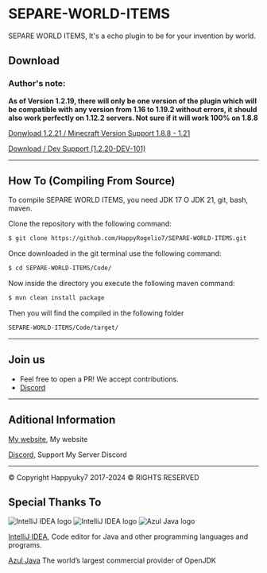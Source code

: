 # SEPARE-WORLD-ITEMS
SEPARE WORLD ITEMS,  It's a echo plugin to be for your invention by world.

## Download

### Author's note:
**As of Version 1.2.19, there will only be one version of the plugin which will be compatible with any version from 1.16 to 1.19.2 without errors, it should also work perfectly on 1.12.2 servers. Not sure if it will work 100% on 1.8.8**

[Donwload 1.2.21 / Minecraft Version Support 1.8.8 - 1.21 ](https://github.com/Happyuky7/SEPARE-WORLD-ITEMS/blob/master/SepareWorldItems-Downloads/Updates/SepareWorldItems-1.2.21.jar)

[Download / Dev Support (1.2.20-DEV-101)](https://github.com/Happyuky7/SEPARE-WORLD-ITEMS/blob/master/SepareWorldItems-Downloads/Dev-Version/SepareWorldItems-1.2.20-DEV-101.jar)
 

---

## How To (Compiling From Source)

To compile SEPARE WORLD ITEMS, you need JDK 17 O JDK 21, git, bash, maven.

Clone the repository with the following command:
```bash
$ git clone https://github.com/HappyRogelio7/SEPARE-WORLD-ITEMS.git
```

Once downloaded in the git terminal use the following command:

```bash
$ cd SEPARE-WORLD-ITEMS/Code/
```

Now inside the directory you execute the following maven command:

```bash
$ mvn clean install package
```

Then you will find the compiled in the following folder

```bash
SEPARE-WORLD-ITEMS/Code/target/
```


---

## Join us

* Feel free to open a PR! We accept contributions.
* [Discord](https://discord.gg/3EebYUyeUX)

---

## Aditional Information

[My website](https://happy7.xyz), My website

[Discord](https://discord.gg/3EebYUyeUX), Support My Server Discord

---

© Copyright Happyuky7 2017-2024 ©
RIGHTS RESERVED

## Special Thanks To

![IntelliJ IDEA logo](https://resources.jetbrains.com/storage/products/company/brand/logos/IntelliJ_IDEA_icon.png?size=100px)
![IntelliJ IDEA logo](https://resources.jetbrains.com/storage/products/company/brand/logos/IntelliJ_IDEA.png)
![Azul Java logo](https://www.azul.com/wp-content/themes/azul/dist/img/logo.svg)

[IntelliJ IDEA](https://www.jetbrains.com/idea/), Code editor for Java and other programming languages and programs.

[Azul Java](https://www.azul.com/) The world’s largest commercial provider of OpenJDK

